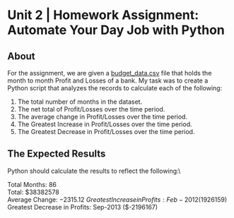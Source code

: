 # Unit 2 | Homework Assignment: Automate Your Day Job with Python

## About
For the assignment, we are given a [budget_data.csv](repos/python-homework/PyBank/budget_data.csv) file that holds the month to month Profit and Losses of a bank. My task was to create a Python script that analyzes the records to calculate each of the following:

1. The total number of months in the dataset.
2. The net total of Profit/Losses over the time period.
3. The average change in Profit/Losses over the time period.
4. The Greatest Increase in Profit/Losses over the time period.
5. The Greatest Decrease in Profit/Losses over the time period.

## The Expected Results
Python should calculate the results to reflect the following:\

Total Months: 86\
Total: $38382578\
Average  Change: $-2315.12\
Greatest Increase in Profits: Feb-2012 ($1926159)\
Greatest Decrease in Profits: Sep-2013 ($-2196167)